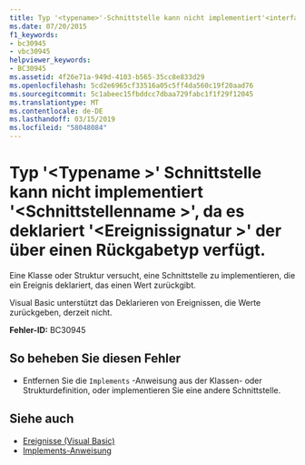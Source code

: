 ```yaml
---
title: Typ '<typename>'-Schnittstelle kann nicht implementiert'<interfacename>'da deklariert'<eventsignature>'die über einen Rückgabetyp verfügt.
ms.date: 07/20/2015
f1_keywords:
- bc30945
- vbc30945
helpviewer_keywords:
- BC30945
ms.assetid: 4f26e71a-949d-4103-b565-35cc8e833d29
ms.openlocfilehash: 5cd2e6965cf33516a05c5ff4da560c19f20aad76
ms.sourcegitcommit: 5c1abeec15fbddcc7dbaa729fabc1f1f29f12045
ms.translationtype: MT
ms.contentlocale: de-DE
ms.lasthandoff: 03/15/2019
ms.locfileid: "58048084"
---
```

# <a name="type-typename-cannot-implement-interface-interfacename-because-it-declares-eventsignature-which-has-a-return-type"></a>Typ '\<Typename >' Schnittstelle kann nicht implementiert '\<Schnittstellenname >', da es deklariert '\<Ereignissignatur >' der über einen Rückgabetyp verfügt.
Eine Klasse oder Struktur versucht, eine Schnittstelle zu implementieren, die ein Ereignis deklariert, das einen Wert zurückgibt.  
  
 Visual Basic unterstützt das Deklarieren von Ereignissen, die Werte zurückgeben, derzeit nicht.  
  
 **Fehler-ID:** BC30945  
  
## <a name="to-correct-this-error"></a>So beheben Sie diesen Fehler  
  
-   Entfernen Sie die `Implements` -Anweisung aus der Klassen- oder Strukturdefinition, oder implementieren Sie eine andere Schnittstelle.  
  
## <a name="see-also"></a>Siehe auch

- [Ereignisse (Visual Basic)](~/docs/visual-basic/programming-guide/language-features/events/index.md)
- [Implements-Anweisung](../../visual-basic/language-reference/statements/implements-statement.md)
